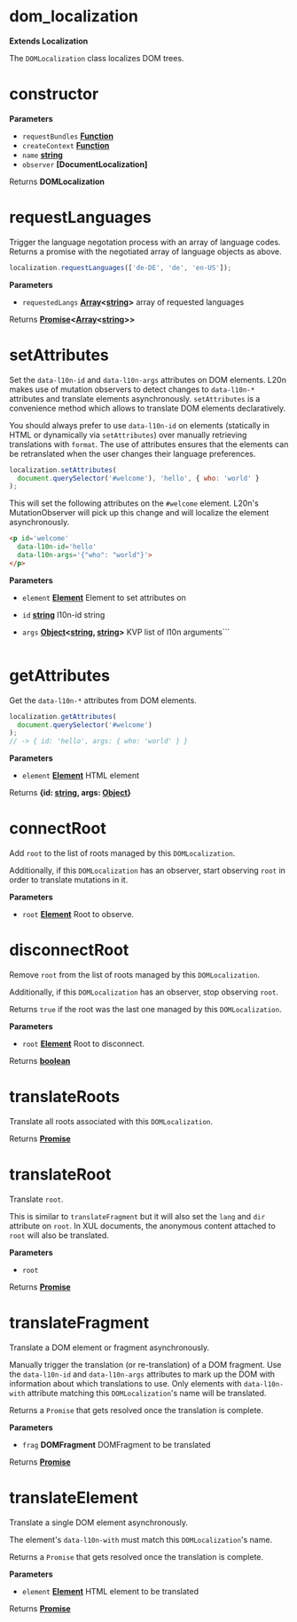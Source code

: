 # dom_localization

**Extends Localization**

The `DOMLocalization` class localizes DOM trees.

# constructor

**Parameters**

-   `requestBundles` **[Function](https://developer.mozilla.org/en-US/docs/Web/JavaScript/Reference/Statements/function)** 
-   `createContext` **[Function](https://developer.mozilla.org/en-US/docs/Web/JavaScript/Reference/Statements/function)** 
-   `name` **[string](https://developer.mozilla.org/en-US/docs/Web/JavaScript/Reference/Global_Objects/String)** 
-   `observer` **\[DocumentLocalization]** 

Returns **DOMLocalization** 

# requestLanguages

Trigger the language negotation process with an array of language codes.
Returns a promise with the negotiated array of language objects as above.

```javascript
localization.requestLanguages(['de-DE', 'de', 'en-US']);
```

**Parameters**

-   `requestedLangs` **[Array](https://developer.mozilla.org/en-US/docs/Web/JavaScript/Reference/Global_Objects/Array)&lt;[string](https://developer.mozilla.org/en-US/docs/Web/JavaScript/Reference/Global_Objects/String)>** array of requested languages

Returns **[Promise](https://developer.mozilla.org/en-US/docs/Web/JavaScript/Reference/Global_Objects/Promise)&lt;[Array](https://developer.mozilla.org/en-US/docs/Web/JavaScript/Reference/Global_Objects/Array)&lt;[string](https://developer.mozilla.org/en-US/docs/Web/JavaScript/Reference/Global_Objects/String)>>** 

# setAttributes

Set the `data-l10n-id` and `data-l10n-args` attributes on DOM elements.
L20n makes use of mutation observers to detect changes to `data-l10n-*`
attributes and translate elements asynchronously.  `setAttributes` is
a convenience method which allows to translate DOM elements declaratively.

You should always prefer to use `data-l10n-id` on elements (statically in
HTML or dynamically via `setAttributes`) over manually retrieving
translations with `format`.  The use of attributes ensures that the
elements can be retranslated when the user changes their language
preferences.

```javascript
localization.setAttributes(
  document.querySelector('#welcome'), 'hello', { who: 'world' }
);
```

This will set the following attributes on the `#welcome` element.  L20n's
MutationObserver will pick up this change and will localize the element
asynchronously.

```html
<p id='welcome'
  data-l10n-id='hello'
  data-l10n-args='{"who": "world"}'>
</p>
```

**Parameters**

-   `element` **[Element](https://developer.mozilla.org/en-US/docs/Web/API/Element)** Element to set attributes on
-   `id` **[string](https://developer.mozilla.org/en-US/docs/Web/JavaScript/Reference/Global_Objects/String)** l10n-id string
-   `args` **[Object](https://developer.mozilla.org/en-US/docs/Web/JavaScript/Reference/Global_Objects/Object)&lt;[string](https://developer.mozilla.org/en-US/docs/Web/JavaScript/Reference/Global_Objects/String), [string](https://developer.mozilla.org/en-US/docs/Web/JavaScript/Reference/Global_Objects/String)>** KVP list of l10n arguments```

    ```

# getAttributes

Get the `data-l10n-*` attributes from DOM elements.

```javascript
localization.getAttributes(
  document.querySelector('#welcome')
);
// -> { id: 'hello', args: { who: 'world' } }
```

**Parameters**

-   `element` **[Element](https://developer.mozilla.org/en-US/docs/Web/API/Element)** HTML element

Returns **{id: [string](https://developer.mozilla.org/en-US/docs/Web/JavaScript/Reference/Global_Objects/String), args: [Object](https://developer.mozilla.org/en-US/docs/Web/JavaScript/Reference/Global_Objects/Object)}** 

# connectRoot

Add `root` to the list of roots managed by this `DOMLocalization`.

Additionally, if this `DOMLocalization` has an observer, start observing
`root` in order to translate mutations in it.

**Parameters**

-   `root` **[Element](https://developer.mozilla.org/en-US/docs/Web/API/Element)** Root to observe.

# disconnectRoot

Remove `root` from the list of roots managed by this `DOMLocalization`.

Additionally, if this `DOMLocalization` has an observer, stop observing
`root`.

Returns `true` if the root was the last one managed by this
`DOMLocalization`.

**Parameters**

-   `root` **[Element](https://developer.mozilla.org/en-US/docs/Web/API/Element)** Root to disconnect.

Returns **[boolean](https://developer.mozilla.org/en-US/docs/Web/JavaScript/Reference/Global_Objects/Boolean)** 

# translateRoots

Translate all roots associated with this `DOMLocalization`.

Returns **[Promise](https://developer.mozilla.org/en-US/docs/Web/JavaScript/Reference/Global_Objects/Promise)** 

# translateRoot

Translate `root`.

This is similar to `translateFragment` but it will also set the `lang` and
`dir` attribute on `root`.  In XUL documents, the anonymous content
attached to `root` will also be translated.

**Parameters**

-   `root`  

Returns **[Promise](https://developer.mozilla.org/en-US/docs/Web/JavaScript/Reference/Global_Objects/Promise)** 

# translateFragment

Translate a DOM element or fragment asynchronously.

Manually trigger the translation (or re-translation) of a DOM fragment.
Use the `data-l10n-id` and `data-l10n-args` attributes to mark up the DOM
with information about which translations to use.  Only elements with
`data-l10n-with` attribute matching this `DOMLocalization`'s name will be
translated.

Returns a `Promise` that gets resolved once the translation is complete.

**Parameters**

-   `frag` **DOMFragment** DOMFragment to be translated

Returns **[Promise](https://developer.mozilla.org/en-US/docs/Web/JavaScript/Reference/Global_Objects/Promise)** 

# translateElement

Translate a single DOM element asynchronously.

The element's `data-l10n-with` must match this `DOMLocalization`'s name.

Returns a `Promise` that gets resolved once the translation is complete.

**Parameters**

-   `element` **[Element](https://developer.mozilla.org/en-US/docs/Web/API/Element)** HTML element to be translated

Returns **[Promise](https://developer.mozilla.org/en-US/docs/Web/JavaScript/Reference/Global_Objects/Promise)** 
